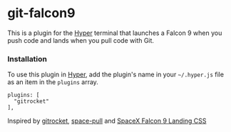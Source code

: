 # git-falcon9
This is a plugin for the [Hyper](https://hyper.is/) terminal that launches a Falcon 9 when you push code and lands when you pull code with Git.

### Installation
To use this plugin in [Hyper](https://hyper.is/), add the plugin's name in your `~/.hyper.js` file as an item in the
`plugins` array.
```
plugins: [
  "gitrocket"
],
```

Inspired by [gitrocket](https://github.com/bomanimc/gitrocket), [space-pull](https://github.com/lukaszromerowicz/space-pull) and [SpaceX Falcon 9 Landing CSS](https://codepen.io/simoberny/pen/PEJxPQ)
